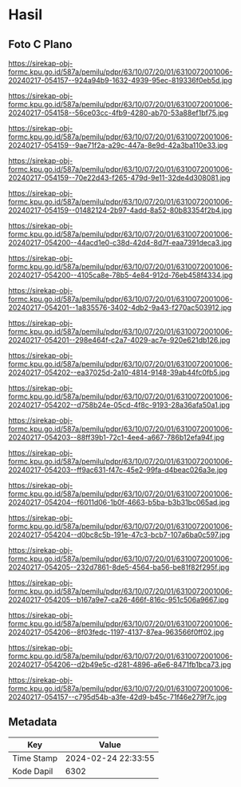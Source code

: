 # Hasil

## Foto C Plano

https://sirekap-obj-formc.kpu.go.id/587a/pemilu/pdpr/63/10/07/20/01/6310072001006-20240217-054157--924a94b9-1632-4939-95ec-819336f0eb5d.jpg

https://sirekap-obj-formc.kpu.go.id/587a/pemilu/pdpr/63/10/07/20/01/6310072001006-20240217-054158--56ce03cc-4fb9-4280-ab70-53a88ef1bf75.jpg

https://sirekap-obj-formc.kpu.go.id/587a/pemilu/pdpr/63/10/07/20/01/6310072001006-20240217-054159--9ae71f2a-a29c-447a-8e9d-42a3ba110e33.jpg

https://sirekap-obj-formc.kpu.go.id/587a/pemilu/pdpr/63/10/07/20/01/6310072001006-20240217-054159--70e22d43-f265-479d-9e11-32de4d308081.jpg

https://sirekap-obj-formc.kpu.go.id/587a/pemilu/pdpr/63/10/07/20/01/6310072001006-20240217-054159--01482124-2b97-4add-8a52-80b83354f2b4.jpg

https://sirekap-obj-formc.kpu.go.id/587a/pemilu/pdpr/63/10/07/20/01/6310072001006-20240217-054200--44acd1e0-c38d-42d4-8d7f-eaa7391deca3.jpg

https://sirekap-obj-formc.kpu.go.id/587a/pemilu/pdpr/63/10/07/20/01/6310072001006-20240217-054200--4105ca8e-78b5-4e84-912d-76eb458f4334.jpg

https://sirekap-obj-formc.kpu.go.id/587a/pemilu/pdpr/63/10/07/20/01/6310072001006-20240217-054201--1a835576-3402-4db2-9a43-f270ac503912.jpg

https://sirekap-obj-formc.kpu.go.id/587a/pemilu/pdpr/63/10/07/20/01/6310072001006-20240217-054201--298e464f-c2a7-4029-ac7e-920e621db126.jpg

https://sirekap-obj-formc.kpu.go.id/587a/pemilu/pdpr/63/10/07/20/01/6310072001006-20240217-054202--ea37025d-2a10-4814-9148-39ab44fc0fb5.jpg

https://sirekap-obj-formc.kpu.go.id/587a/pemilu/pdpr/63/10/07/20/01/6310072001006-20240217-054202--d758b24e-05cd-4f8c-9193-28a36afa50a1.jpg

https://sirekap-obj-formc.kpu.go.id/587a/pemilu/pdpr/63/10/07/20/01/6310072001006-20240217-054203--88ff39b1-72c1-4ee4-a667-786b12efa94f.jpg

https://sirekap-obj-formc.kpu.go.id/587a/pemilu/pdpr/63/10/07/20/01/6310072001006-20240217-054203--ff9ac631-f47c-45e2-99fa-d4beac026a3e.jpg

https://sirekap-obj-formc.kpu.go.id/587a/pemilu/pdpr/63/10/07/20/01/6310072001006-20240217-054204--f6011d06-1b0f-4663-b5ba-b3b31bc065ad.jpg

https://sirekap-obj-formc.kpu.go.id/587a/pemilu/pdpr/63/10/07/20/01/6310072001006-20240217-054204--d0bc8c5b-191e-47c3-bcb7-107a6ba0c597.jpg

https://sirekap-obj-formc.kpu.go.id/587a/pemilu/pdpr/63/10/07/20/01/6310072001006-20240217-054205--232d7861-8de5-4564-ba56-be81f82f295f.jpg

https://sirekap-obj-formc.kpu.go.id/587a/pemilu/pdpr/63/10/07/20/01/6310072001006-20240217-054205--b167a9e7-ca26-466f-816c-951c506a9667.jpg

https://sirekap-obj-formc.kpu.go.id/587a/pemilu/pdpr/63/10/07/20/01/6310072001006-20240217-054206--8f03fedc-1197-4137-87ea-963566f0ff02.jpg

https://sirekap-obj-formc.kpu.go.id/587a/pemilu/pdpr/63/10/07/20/01/6310072001006-20240217-054206--d2b49e5c-d281-4896-a6e6-8471fb1bca73.jpg

https://sirekap-obj-formc.kpu.go.id/587a/pemilu/pdpr/63/10/07/20/01/6310072001006-20240217-054157--c795d54b-a3fe-42d9-b45c-71f46e279f7c.jpg


## Metadata

| Key        | Value               |
| ---------- | ------------------- |
| Time Stamp | 2024-02-24 22:33:55 |
| Kode Dapil | 6302                |



